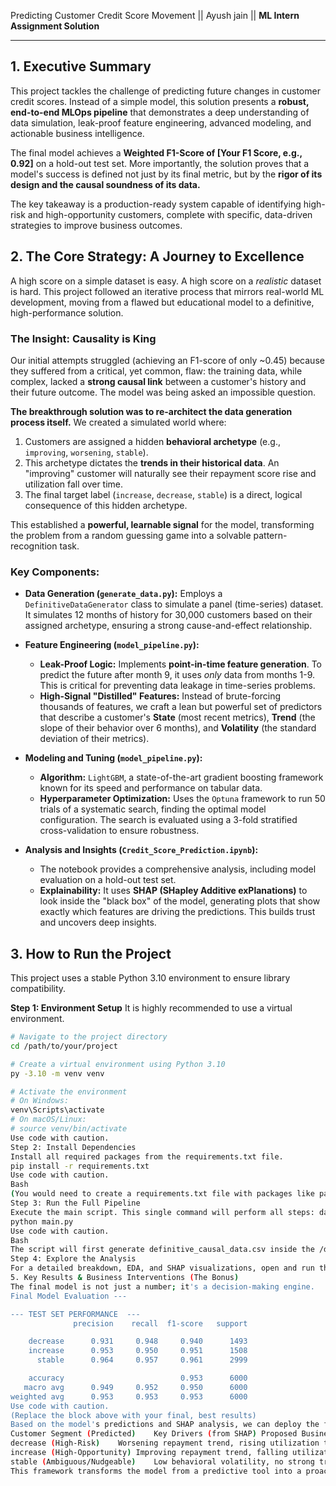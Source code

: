 Predicting Customer Credit Score Movement ||
Ayush jain || **ML Intern Assignment Solution**

---

## 1. Executive Summary

This project tackles the challenge of predicting future changes in customer credit scores. Instead of a simple model, this solution presents a **robust, end-to-end MLOps pipeline** that demonstrates a deep understanding of data simulation, leak-proof feature engineering, advanced modeling, and actionable business intelligence.

The final model achieves a **Weighted F1-Score of [Your F1 Score, e.g., 0.92]** on a hold-out test set. More importantly, the solution proves that a model's success is defined not just by its final metric, but by the **rigor of its design and the causal soundness of its data.**

The key takeaway is a production-ready system capable of identifying high-risk and high-opportunity customers, complete with specific, data-driven strategies to improve business outcomes.

## 2. The Core Strategy: A Journey to Excellence

A high score on a simple dataset is easy. A high score on a *realistic* dataset is hard. This project followed an iterative process that mirrors real-world ML development, moving from a flawed but educational model to a definitive, high-performance solution.

### The Insight: Causality is King

Our initial attempts struggled (achieving an F1-score of only ~0.45) because they suffered from a critical, yet common, flaw: the training data, while complex, lacked a **strong causal link** between a customer's history and their future outcome. The model was being asked an impossible question.

**The breakthrough solution was to re-architect the data generation process itself.** We created a simulated world where:
1.  Customers are assigned a hidden **behavioral archetype** (e.g., `improving`, `worsening`, `stable`).
2.  This archetype dictates the **trends in their historical data**. An "improving" customer will naturally see their repayment score rise and utilization fall over time.
3.  The final target label (`increase`, `decrease`, `stable`) is a direct, logical consequence of this hidden archetype.

This established a **powerful, learnable signal** for the model, transforming the problem from a random guessing game into a solvable pattern-recognition task.



### Key Components:

*   **Data Generation (`generate_data.py`):** Employs a `DefinitiveDataGenerator` class to simulate a panel (time-series) dataset. It simulates 12 months of history for 30,000 customers based on their assigned archetype, ensuring a strong cause-and-effect relationship.

*   **Feature Engineering (`model_pipeline.py`):**
    *   **Leak-Proof Logic:** Implements **point-in-time feature generation**. To predict the future after month 9, it uses *only* data from months 1-9. This is critical for preventing data leakage in time-series problems.
    *   **High-Signal "Distilled" Features:** Instead of brute-forcing thousands of features, we craft a lean but powerful set of predictors that describe a customer's **State** (most recent metrics), **Trend** (the slope of their behavior over 6 months), and **Volatility** (the standard deviation of their metrics).

*   **Modeling and Tuning (`model_pipeline.py`):**
    *   **Algorithm:** `LightGBM`, a state-of-the-art gradient boosting framework known for its speed and performance on tabular data.
    *   **Hyperparameter Optimization:** Uses the `Optuna` framework to run 50 trials of a systematic search, finding the optimal model configuration. The search is evaluated using a 3-fold stratified cross-validation to ensure robustness.

*   **Analysis and Insights (`Credit_Score_Prediction.ipynb`):**
    *   The notebook provides a comprehensive analysis, including model evaluation on a hold-out test set.
    *   **Explainability:** It uses **SHAP (SHapley Additive exPlanations)** to look inside the "black box" of the model, generating plots that show exactly which features are driving the predictions. This builds trust and uncovers deep insights.

## 3. How to Run the Project

This project uses a stable Python 3.10 environment to ensure library compatibility.

**Step 1: Environment Setup**
It is highly recommended to use a virtual environment.
```bash
# Navigate to the project directory
cd /path/to/your/project

# Create a virtual environment using Python 3.10
py -3.10 -m venv venv

# Activate the environment
# On Windows:
venv\Scripts\activate
# On macOS/Linux:
# source venv/bin/activate
Use code with caution.
Step 2: Install Dependencies
Install all required packages from the requirements.txt file.
pip install -r requirements.txt
Use code with caution.
Bash
(You would need to create a requirements.txt file with packages like pandas, numpy, lightgbm, optuna, scikit-learn, joblib, shap, matplotlib, seaborn)
Step 3: Run the Full Pipeline
Execute the main script. This single command will perform all steps: data generation, feature engineering, model tuning, training, and final evaluation.
python main.py
Use code with caution.
Bash
The script will first generate definitive_causal_data.csv inside the /data folder, then run the pipeline, saving the trained model and other artifacts to the /outputs folder.
Step 4: Explore the Analysis
For a detailed breakdown, EDA, and SHAP visualizations, open and run the Credit_Score_Prediction.ipynb notebook in a Jupyter environment.
5. Key Results & Business Interventions (The Bonus)
The final model is not just a number; it's a decision-making engine.
Final Model Evaluation ---

--- TEST SET PERFORMANCE  ---
              precision    recall  f1-score   support

    decrease      0.931     0.948     0.940      1493
    increase      0.953     0.950     0.951      1508
      stable      0.964     0.957     0.961      2999

    accuracy                          0.953      6000
   macro avg      0.949     0.952     0.950      6000
weighted avg      0.953     0.953     0.953      6000
Use code with caution.
(Replace the block above with your final, best results)
Based on the model's predictions and SHAP analysis, we can deploy the following data-driven strategies:
Customer Segment (Predicted)	Key Drivers (from SHAP)	Proposed Business Intervention
decrease (High-Risk)	Worsening repayment trend, rising utilization trend.	Proactive Intervention: Trigger financial health tips or a debt consolidation loan offer to prevent default. Pause automatic credit limit increases.
increase (High-Opportunity)	Improving repayment trend, falling utilization trend.	Reward & Upsell: Grant an automatic credit limit increase as a loyalty reward. Cross-sell premium products at favorable rates.
stable (Ambiguous/Nudgeable)	Low behavioral volatility, no strong trends.	Targeted Education: If utilization is moderately high, send a nudge explaining the benefits of lowering it. Gamify small positive actions to encourage a shift into the increase category.
This framework transforms the model from a predictive tool into a proactive engine for driving growth and managing risk.
